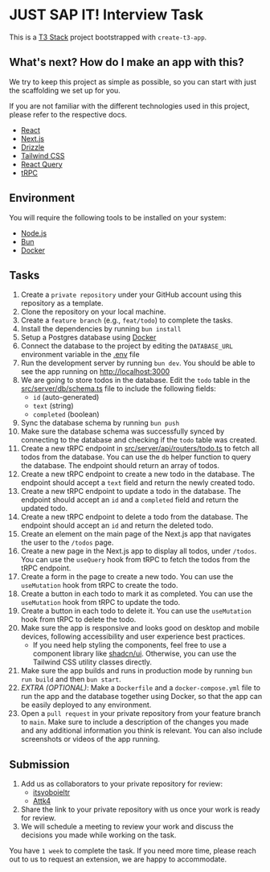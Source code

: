 # JUST SAP IT! Interview Task

This is a [T3 Stack](https://create.t3.gg/) project bootstrapped with `create-t3-app`.

## What's next? How do I make an app with this?

We try to keep this project as simple as possible, so you can start with just the scaffolding we set up for you.

If you are not familiar with the different technologies used in this project, please refer to the respective docs.

- [React](https://react.dev)
- [Next.js](https://nextjs.org)
- [Drizzle](https://orm.drizzle.team)
- [Tailwind CSS](https://tailwindcss.com)
- [React Query](https://tanstack.com/query/latest/docs/framework/react/overview)
- [tRPC](https://trpc.io)

## Environment

You will require the following tools to be installed on your system:

- [Node.js](https://nodejs.org)
- [Bun](https://bun.sh)
- [Docker](https://www.docker.com)

## Tasks

1. Create a `private repository` under your GitHub account using this repository as a template.
2. Clone the repository on your local machine.
3. Create a `feature branch` (e.g., `feat/todo`) to complete the tasks.
4. Install the dependencies by running `bun install`
5. Setup a Postgres database using [Docker](https://www.docker.com)
6. Connect the database to the project by editing the `DATABASE_URL` environment variable in the [.env](.env) file
7. Run the development server by running `bun dev`. You should be able to see the app running on [http://localhost:3000](http://localhost:3000)
8. We are going to store todos in the database. Edit the `todo` table in the [src/server/db/schema.ts](src/server/db/schema.ts) file to include the following fields:
   - `id` (auto-generated)
   - `text` (string)
   - `completed` (boolean)
9. Sync the database schema by running `bun push`
10. Make sure the database schema was successfully synced by connecting to the database and checking if the `todo` table was created.
11. Create a new tRPC endpoint in [src/server/api/routers/todo.ts](src/server/api/routers/todo.ts) to fetch all todos from the database. You can use the `db` helper function to query the database. The endpoint should return an array of todos.
12. Create a new tRPC endpoint to create a new todo in the database. The endpoint should accept a `text` field and return the newly created todo.
13. Create a new tRPC endpoint to update a todo in the database. The endpoint should accept an `id` and a `completed` field and return the updated todo.
14. Create a new tRPC endpoint to delete a todo from the database. The endpoint should accept an `id` and return the deleted todo.
15. Create an element on the main page of the Next.js app that navigates the user to the `/todos` page.
16. Create a new page in the Next.js app to display all todos, under `/todos`. You can use the `useQuery` hook from tRPC to fetch the todos from the tRPC endpoint.
17. Create a form in the page to create a new todo. You can use the `useMutation` hook from tRPC to create the todo.
18. Create a button in each todo to mark it as completed. You can use the `useMutation` hook from tRPC to update the todo.
19. Create a button in each todo to delete it. You can use the `useMutation` hook from tRPC to delete the todo.
20. Make sure the app is responsive and looks good on desktop and mobile devices, following accessibility and user experience best practices.
    - If you need help styling the components, feel free to use a component library like [shadcn/ui](https://ui.shadcn.com/). Otherwise, you can use the Tailwind CSS utility classes directly.
21. Make sure the app builds and runs in production mode by running `bun run build` and then `bun start`.
22. _EXTRA (OPTIONAL)_: Make a `Dockerfile` and a `docker-compose.yml` file to run the app and the database together using Docker, so that the app can be easily deployed to any environment.
23. Open a `pull request` in your private repository from your feature branch to `main`. Make sure to include a description of the changes you made and any additional information you think is relevant. You can also include screenshots or videos of the app running.

## Submission

1. Add us as collaborators to your private repository for review:
   - [itsyoboieltr](https://github.com/itsyoboieltr)
   - [Attk4](https://github.com/Attk4)
2. Share the link to your private repository with us once your work is ready for review.
3. We will schedule a meeting to review your work and discuss the decisions you made while working on the task. 

You have `1 week` to complete the task. If you need more time, please reach out to us to request an extension, we are happy to accommodate.
